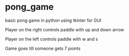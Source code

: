 # pong_game
basic pong game in python using tkinter for GUI

Player on the right controls paddle with up and down arrow

Player on the left controls paddle with w and s


Game goes till someone gets 7 points
